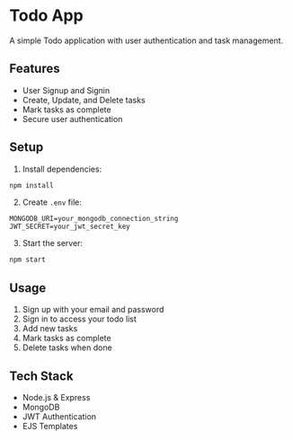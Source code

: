 # Todo App

A simple Todo application with user authentication and task management.

## Features

- User Signup and Signin
- Create, Update, and Delete tasks
- Mark tasks as complete
- Secure user authentication

## Setup

1. Install dependencies:
```bash
npm install
```

2. Create `.env` file:
```env
MONGODB_URI=your_mongodb_connection_string
JWT_SECRET=your_jwt_secret_key
```

3. Start the server:
```bash
npm start
```

## Usage

1. Sign up with your email and password
2. Sign in to access your todo list
3. Add new tasks
4. Mark tasks as complete
5. Delete tasks when done

## Tech Stack

- Node.js & Express
- MongoDB
- JWT Authentication
- EJS Templates
